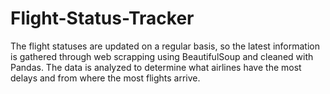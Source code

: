 # Flight-Status-Tracker

The flight statuses are updated on a regular basis, so the latest information is gathered through web scrapping using BeautifulSoup and cleaned with Pandas. The data is analyzed to determine what airlines have the most delays and from where the most flights arrive.
